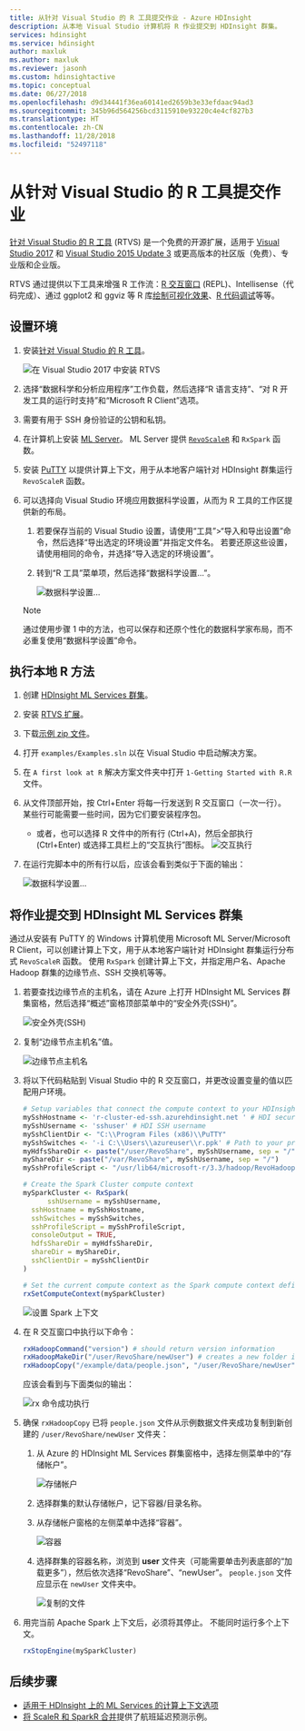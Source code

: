 ```yaml
---
title: 从针对 Visual Studio 的 R 工具提交作业 - Azure HDInsight
description: 从本地 Visual Studio 计算机将 R 作业提交到 HDInsight 群集。
services: hdinsight
ms.service: hdinsight
author: maxluk
ms.author: maxluk
ms.reviewer: jasonh
ms.custom: hdinsightactive
ms.topic: conceptual
ms.date: 06/27/2018
ms.openlocfilehash: d9d34441f36ea60141ed2659b3e33efdaac94ad3
ms.sourcegitcommit: 345b96d564256bcd3115910e93220c4e4cf827b3
ms.translationtype: HT
ms.contentlocale: zh-CN
ms.lasthandoff: 11/28/2018
ms.locfileid: "52497118"
---
```

# <a name="submit-jobs-from-r-tools-for-visual-studio"></a>从针对 Visual Studio 的 R 工具提交作业

[针对 Visual Studio 的 R 工具](https://www.visualstudio.com/vs/rtvs/) (RTVS) 是一个免费的开源扩展，适用于 [Visual Studio 2017](https://www.visualstudio.com/downloads/) 和 [Visual Studio 2015 Update 3](https://go.microsoft.com/fwlink/?LinkId=691129) 或更高版本的社区版（免费）、专业版和企业版。

RTVS 通过提供以下工具来增强 R 工作流：[R 交互窗口](https://docs.microsoft.com/visualstudio/rtvs/interactive-repl) (REPL)、Intellisense（代码完成）、通过 ggplot2 和 ggviz 等 R 库[绘制可视化效果](https://docs.microsoft.com/visualstudio/rtvs/visualizing-data)、[R 代码调试](https://docs.microsoft.com/visualstudio/rtvs/debugging)等等。

## <a name="set-up-your-environment"></a>设置环境

1. 安装[针对 Visual Studio 的 R 工具](https://docs.microsoft.com/visualstudio/rtvs/installation)。

    ![在 Visual Studio 2017 中安装 RTVS](./media/r-server-submit-jobs-r-tools-vs/install-r-tools-for-vs.png)

2. 选择“数据科学和分析应用程序”工作负载，然后选择“R 语言支持”、“对 R 开发工具的运行时支持”和“Microsoft R Client”选项。

3. 需要有用于 SSH 身份验证的公钥和私钥。
<!-- {TODO tbd, no such file yet}[use SSH with HDInsight](hdinsight-hadoop-linux-use-ssh-windows.md) -->

4. 在计算机上安装 [ML Server](https://msdn.microsoft.com/microsoft-r/rserver-install-windows)。 ML Server 提供 [`RevoScaleR`](https://msdn.microsoft.com/microsoft-r/scaler/scaler) 和 `RxSpark` 函数。

5. 安装 [PuTTY](http://www.putty.org/) 以提供计算上下文，用于从本地客户端针对 HDInsight 群集运行 `RevoScaleR` 函数。

6. 可以选择向 Visual Studio 环境应用数据科学设置，从而为 R 工具的工作区提供新的布局。
    1. 若要保存当前的 Visual Studio 设置，请使用“工具”>“导入和导出设置”命令，然后选择“导出选定的环境设置”并指定文件名。 若要还原这些设置，请使用相同的命令，并选择“导入选定的环境设置”。

    2. 转到“R 工具”菜单项，然后选择“数据科学设置...”。

        ![数据科学设置...](./media/r-server-submit-jobs-r-tools-vs/data-science-settings.png)

    > [!NOTE]
    > 通过使用步骤 1 中的方法，也可以保存和还原个性化的数据科学家布局，而不必重复使用“数据科学设置”命令。

## <a name="execute-local-r-methods"></a>执行本地 R 方法

1. 创建 [HDInsight ML Services 群集](r-server-get-started.md)。
2. 安装 [RTVS 扩展](https://docs.microsoft.com/visualstudio/rtvs/installation)。
3. 下载[示例 zip 文件](https://github.com/Microsoft/RTVS-docs/archive/master.zip)。
4. 打开 `examples/Examples.sln` 以在 Visual Studio 中启动解决方案。
5. 在 `A first look at R` 解决方案文件夹中打开 `1-Getting Started with R.R` 文件。
6. 从文件顶部开始，按 Ctrl+Enter 将每一行发送到 R 交互窗口（一次一行）。 某些行可能需要一些时间，因为它们要安装程序包。
    * 或者，也可以选择 R 文件中的所有行 (Ctrl+A)，然后全部执行 (Ctrl+Enter) 或选择工具栏上的“交互执行”图标。
        ![交互执行](./media/r-server-submit-jobs-r-tools-vs/execute-interactive.png)

7. 在运行完脚本中的所有行以后，应该会看到类似于下面的输出：

    ![数据科学设置...](./media/r-server-submit-jobs-r-tools-vs/workspace.png)

## <a name="submit-jobs-to-an-hdinsight-ml-services-cluster"></a>将作业提交到 HDInsight ML Services 群集

通过从安装有 PuTTY 的 Windows 计算机使用 Microsoft ML Server/Microsoft R Client，可以创建计算上下文，用于从本地客户端针对 HDInsight 群集运行分布式 `RevoScaleR` 函数。 使用 `RxSpark` 创建计算上下文，并指定用户名、Apache Hadoop 群集的边缘节点、SSH 交换机等等。

1. 若要查找边缘节点的主机名，请在 Azure 上打开 HDInsight ML Services 群集窗格，然后选择“概述”窗格顶部菜单中的“安全外壳(SSH)”。

    ![安全外壳(SSH)](./media/r-server-submit-jobs-r-tools-vs/ssh.png)

2. 复制“边缘节点主机名”值。

    ![边缘节点主机名](./media/r-server-submit-jobs-r-tools-vs/edge-node.png)

3. 将以下代码粘贴到 Visual Studio 中的 R 交互窗口，并更改设置变量的值以匹配用户环境。

    ```R
    # Setup variables that connect the compute context to your HDInsight cluster
    mySshHostname <- 'r-cluster-ed-ssh.azurehdinsight.net ' # HDI secure shell hostname
    mySshUsername <- 'sshuser' # HDI SSH username
    mySshClientDir <- "C:\\Program Files (x86)\\PuTTY"
    mySshSwitches <- '-i C:\\Users\\azureuser\\r.ppk' # Path to your private ssh key
    myHdfsShareDir <- paste("/user/RevoShare", mySshUsername, sep = "/")
    myShareDir <- paste("/var/RevoShare", mySshUsername, sep = "/")
    mySshProfileScript <- "/usr/lib64/microsoft-r/3.3/hadoop/RevoHadoopEnvVars.site"

    # Create the Spark Cluster compute context
    mySparkCluster <- RxSpark(
          sshUsername = mySshUsername,
      sshHostname = mySshHostname,
      sshSwitches = mySshSwitches,
      sshProfileScript = mySshProfileScript,
      consoleOutput = TRUE,
      hdfsShareDir = myHdfsShareDir,
      shareDir = myShareDir,
      sshClientDir = mySshClientDir
    )
    
    # Set the current compute context as the Spark compute context defined above
    rxSetComputeContext(mySparkCluster)
    ```
    
    ![设置 Spark 上下文](./media/r-server-submit-jobs-r-tools-vs/spark-context.png)

4. 在 R 交互窗口中执行以下命令：

    ```R
    rxHadoopCommand("version") # should return version information
    rxHadoopMakeDir("/user/RevoShare/newUser") # creates a new folder in your storage account
    rxHadoopCopy("/example/data/people.json", "/user/RevoShare/newUser") # copies file to new folder
    ```

    应该会看到与下面类似的输出：

    ![rx 命令成功执行](./media/r-server-submit-jobs-r-tools-vs/rx-commands.png)

5. 确保 `rxHadoopCopy` 已将 `people.json` 文件从示例数据文件夹成功复制到新创建的 `/user/RevoShare/newUser` 文件夹：

    1. 从 Azure 的 HDInsight ML Services 群集窗格中，选择左侧菜单中的“存储帐户”。

        ![存储帐户](./media/r-server-submit-jobs-r-tools-vs/storage-accounts.png)

    2. 选择群集的默认存储帐户，记下容器/目录名称。

    3. 从存储帐户窗格的左侧菜单中选择“容器”。

        ![容器](./media/r-server-submit-jobs-r-tools-vs/containers.png)

    4. 选择群集的容器名称，浏览到 **user** 文件夹（可能需要单击列表底部的“加载更多”），然后依次选择“RevoShare”、“newUser”。 `people.json` 文件应显示在 `newUser` 文件夹中。

        ![复制的文件](./media/r-server-submit-jobs-r-tools-vs/copied-file.png)

6. 用完当前 Apache Spark 上下文后，必须将其停止。 不能同时运行多个上下文。

    ```R
    rxStopEngine(mySparkCluster)
    ```

## <a name="next-steps"></a>后续步骤

* [适用于 HDInsight 上的 ML Services 的计算上下文选项](r-server-compute-contexts.md)
* [将 ScaleR 和 SparkR 合并](../hdinsight-hadoop-r-scaler-sparkr.md)提供了航班延迟预测示例。
<!-- * You can also submit R jobs with the [R Studio Server](hdinsight-submit-jobs-from-r-studio-server.md) -->

